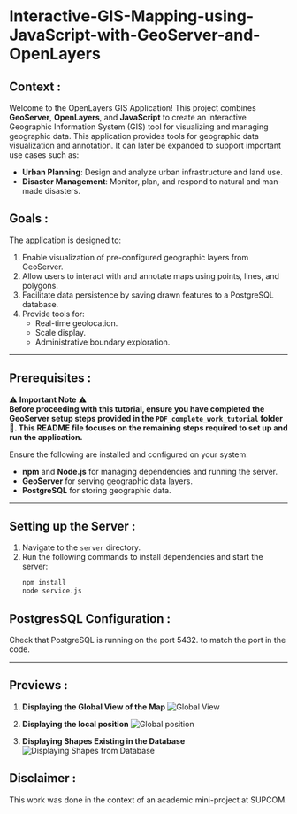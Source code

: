# Interactive-GIS-Mapping-using-JavaScript-with-GeoServer-and-OpenLayers
## Context :
Welcome to the OpenLayers GIS Application! This project combines **GeoServer**, **OpenLayers**, and **JavaScript** to create an interactive Geographic Information System (GIS) tool for visualizing and managing geographic data. 
This application provides tools for geographic data visualization and annotation. 
It can later be expanded to support important use cases such as:

- **Urban Planning**: Design and analyze urban infrastructure and land use.
- **Disaster Management**: Monitor, plan, and respond to natural and man-made disasters.

## Goals :
The application is designed to:
1. Enable visualization of pre-configured geographic layers from GeoServer.
2. Allow users to interact with and annotate maps using points, lines, and polygons.
3. Facilitate data persistence by saving drawn features to a PostgreSQL database.
4. Provide tools for:
   - Real-time geolocation.
   - Scale display.
   - Administrative boundary exploration.

---

## Prerequisites :
⚠ **Important Note** ⚠  
**Before proceeding with this tutorial, ensure you have completed the GeoServer setup steps provided in the **`PDF_complete_work_tutorial` folder** 📂. This README file focuses on the remaining steps required to set up and run the application.**

Ensure the following are installed and configured on your system:
- **npm** and **Node.js** for managing dependencies and running the server.
- **GeoServer** for serving geographic data layers.
- **PostgreSQL** for storing geographic data.

---

## Setting up the Server :
1. Navigate to the `server` directory.
2. Run the following commands to install dependencies and start the server:
   ```bash
   npm install
   node service.js

## PostgresSQL Configuration :
Check that PostgreSQL is running on the port 5432. to match the port in the code.

---

## Previews :

1. **Displaying the Global View of the Map**
   ![Global View](Previews/Global_View.png)

2. **Displaying the local position**
   ![Global position](Previews/myPosition.png)

3. **Displaying Shapes Existing in the Database**
   ![Displaying Shapes from Database](Previews/polygone.png)

## Disclaimer :
This work was done in the context of an academic mini-project at SUPCOM.
